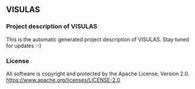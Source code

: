 ## VISULAS

### Project description of VISULAS

This is the automatic generated project description of VISULAS. Stay tuned for updates :-)

### License

All software is copyright and protected by the Apache License, Version 2.0.
https://www.apache.org/licenses/LICENSE-2.0